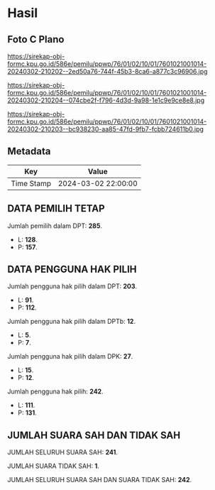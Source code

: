 # Hasil

## Foto C Plano

https://sirekap-obj-formc.kpu.go.id/586e/pemilu/ppwp/76/01/02/10/01/7601021001014-20240302-210202--2ed50a76-744f-45b3-8ca6-a877c3c96906.jpg

https://sirekap-obj-formc.kpu.go.id/586e/pemilu/ppwp/76/01/02/10/01/7601021001014-20240302-210204--074cbe2f-f796-4d3d-9a98-1e1c9e9ce8e8.jpg

https://sirekap-obj-formc.kpu.go.id/586e/pemilu/ppwp/76/01/02/10/01/7601021001014-20240302-210203--bc938230-aa85-47fd-9fb7-fcbb724611b0.jpg


## Metadata

| Key        | Value               |
| ---------- | ------------------- |
| Time Stamp | 2024-03-02 22:00:00 |


## DATA PEMILIH TETAP

Jumlah pemilih dalam DPT: **285**.
 * L: **128**.
 * P: **157**.

## DATA PENGGUNA HAK PILIH

Jumlah pengguna hak pilih dalam DPT: **203**.
 * L: **91**.
 * P: **112**.

Jumlah pengguna hak pilih dalam DPTb: **12**.
 * L: **5**.
 * P: **7**.

Jumlah pengguna hak pilih dalam DPK: **27**.
 * L: **15**.
 * P: **12**.

Jumlah pengguna hak pilih: **242**.
 * L: **111**.
 * P: **131**.

## JUMLAH SUARA SAH DAN TIDAK SAH

JUMLAH SELURUH SUARA SAH: **241**.

JUMLAH SUARA TIDAK SAH: **1**.

JUMLAH SELURUH SUARA SAH DAN SUARA TIDAK SAH: **242**.


